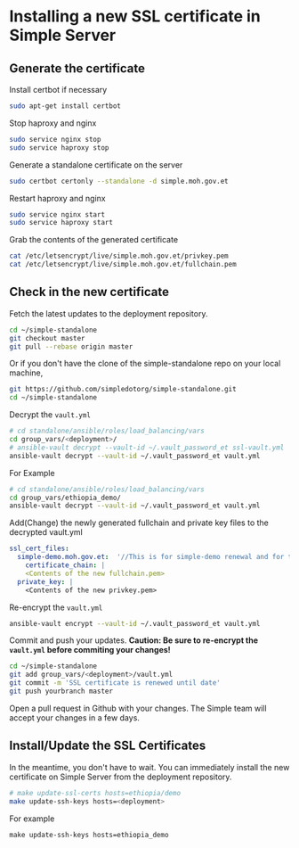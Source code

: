 # Installing a new SSL certificate in Simple Server

## Generate the certificate

Install certbot if necessary

```bash
sudo apt-get install certbot
```

Stop haproxy and nginx

```bash
sudo service nginx stop
sudo service haproxy stop
```

Generate a standalone certificate on the server

```bash
sudo certbot certonly --standalone -d simple.moh.gov.et
```

Restart haproxy and nginx

```bash
sudo service nginx start
sudo service haproxy start
```

Grab the contents of the generated certificate

```bash
cat /etc/letsencrypt/live/simple.moh.gov.et/privkey.pem
cat /etc/letsencrypt/live/simple.moh.gov.et/fullchain.pem
```

## Check in the new certificate

Fetch the latest updates to the deployment repository.

```bash
cd ~/simple-standalone
git checkout master
git pull --rebase origin master
```
Or if you don't have the clone of the simple-standalone repo on your local machine, 
```bash
git https://github.com/simpledotorg/simple-standalone.git
cd ~/simple-standalone
```

Decrypt the `vault.yml`

```bash
# cd standalone/ansible/roles/load_balancing/vars
cd group_vars/<deployment>/
# ansible-vault decrypt --vault-id ~/.vault_password_et ssl-vault.yml
ansible-vault decrypt --vault-id ~/.vault_password_et vault.yml
```
For Example
```bash
# cd standalone/ansible/roles/load_balancing/vars
cd group_vars/ethiopia_demo/
ansible-vault decrypt --vault-id ~/.vault_password_et vault.yml
```

Add(Change) the newly generated fullchain and private key files to the decrypted vault.yml

```yml
ssl_cert_files:
  simple-demo.moh.gov.et:  '//This is for simple-demo renewal and for the production use the simple.moh.gov.et section:'
    certificate_chain: |
    <Contents of the new fullchain.pem>
  private_key: | 
    <Contents of the new privkey.pem> 
```

Re-encrypt the `vault.yml`

```bash
ansible-vault encrypt --vault-id ~/.vault_password_et vault.yml
```

Commit and push your updates. **Caution: Be sure to re-encrypt the `vault.yml` before commiting your changes!**

```bash
cd ~/simple-standalone
git add group_vars/<deployment>/vault.yml
git commit -m 'SSL certificate is renewed until date'
git push yourbranch master
```

Open a pull request in Github with your changes. The Simple team will accept your changes in a few days.

## Install/Update the SSL Certificates

In the meantime, you don't have to wait. You can immediately install the new certificate on Simple Server from the deployment repository.

```bash
# make update-ssl-certs hosts=ethiopia/demo
make update-ssh-keys hosts=<deployment>   
```
For example
```
make update-ssh-keys hosts=ethiopia_demo
```